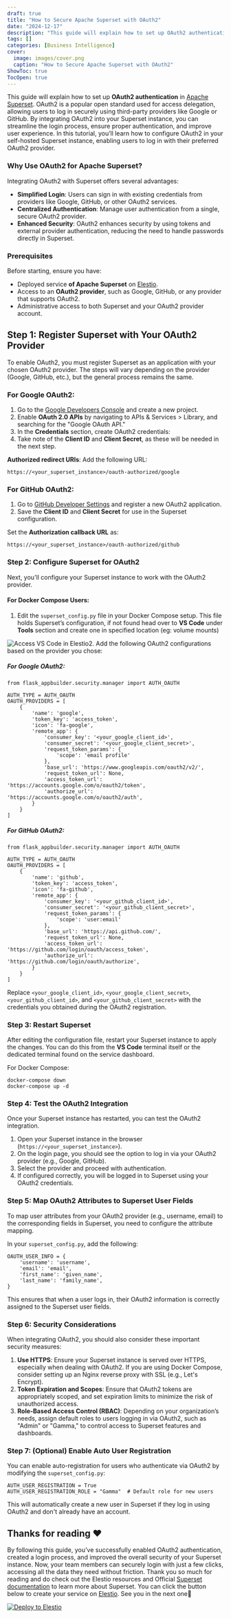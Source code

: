 ```yaml
---
draft: true
title: "How to Secure Apache Superset with OAuth2"
date: "2024-12-17"
description: "This guide will explain how to set up OAuth2 authentication in Apache Superset. OAuth2 is a popular open standard used for access delegation, allowing users to log in securely using third-party providers like Google or GitHub. By integrating OAuth2 into your Superset instance, you can streamline the login process, ensure"
tags: []
categories: [Business Intelligence]
cover:
  image: images/cover.png
  caption: "How to Secure Apache Superset with OAuth2"
ShowToc: true
TocOpen: true
---
```



This guide will explain how to set up **OAuth2 authentication** in [Apache Superset](https://elest.io/open-source/superset?ref=blog.elest.io). OAuth2 is a popular open standard used for access delegation, allowing users to log in securely using third\-party providers like Google or GitHub. By integrating OAuth2 into your Superset instance, you can streamline the login process, ensure proper authentication, and improve user experience. In this tutorial, you’ll learn how to configure OAuth2 in your self\-hosted Superset instance, enabling users to log in with their preferred OAuth2 provider.

### Why Use OAuth2 for Apache Superset?

Integrating OAuth2 with Superset offers several advantages:

* **Simplified Login**: Users can sign in with existing credentials from providers like Google, GitHub, or other OAuth2 services.
* **Centralized Authentication**: Manage user authentication from a single, secure OAuth2 provider.
* **Enhanced Security**: OAuth2 enhances security by using tokens and external provider authentication, reducing the need to handle passwords directly in Superset.

### Prerequisites

Before starting, ensure you have:

* Deployed service **of Apache Superset** on [Elestio](https://elest.io/open-source/superset?ref=blog.elest.io).
* Access to an **OAuth2 provider**, such as Google, GitHub, or any provider that supports OAuth2\.
* Administrative access to both Superset and your OAuth2 provider account.

## Step 1: Register Superset with Your OAuth2 Provider

To enable OAuth2, you must register Superset as an application with your chosen OAuth2 provider. The steps will vary depending on the provider (Google, GitHub, etc.), but the general process remains the same.

### For Google OAuth2:

1. Go to the [Google Developers Console](https://console.developers.google.com/?ref=blog.elest.io) and create a new project.
2. Enable **OAuth 2\.0 APIs** by navigating to APIs \& Services \> Library, and searching for the "Google OAuth API."
3. In the **Credentials** section, create OAuth2 credentials:
4. Take note of the **Client ID** and **Client Secret**, as these will be needed in the next step.

**Authorized redirect URIs**: Add the following URL:


```
https://<your_superset_instance>/oauth-authorized/google

```
### For GitHub OAuth2:

1. Go to [GitHub Developer Settings](https://github.com/settings/developers?ref=blog.elest.io) and register a new OAuth2 application.
2. Save the **Client ID** and **Client Secret** for use in the Superset configuration.

Set the **Authorization callback URL** as:


```
https://<your_superset_instance>/oauth-authorized/github

```
### Step 2: Configure Superset for OAuth2

Next, you'll configure your Superset instance to work with the OAuth2 provider.

#### For Docker Compose Users:

1. Edit the `superset_config.py` file in your Docker Compose setup. This file holds Superset’s configuration, if not found head over to **VS Code**  under **Tools** section and create one in specified location (eg: volume mounts)

![Access VS Code in Elestio](images/image-2.png)2. Add the following OAuth2 configurations based on the provider you chose:

##### For Google OAuth2:


```
from flask_appbuilder.security.manager import AUTH_OAUTH

AUTH_TYPE = AUTH_OAUTH
OAUTH_PROVIDERS = [
    {
        'name': 'google',
        'token_key': 'access_token',
        'icon': 'fa-google',
        'remote_app': {
            'consumer_key': '<your_google_client_id>',
            'consumer_secret': '<your_google_client_secret>',
            'request_token_params': {
                'scope': 'email profile'
            },
            'base_url': 'https://www.googleapis.com/oauth2/v2/',
            'request_token_url': None,
            'access_token_url': 'https://accounts.google.com/o/oauth2/token',
            'authorize_url': 'https://accounts.google.com/o/oauth2/auth',
        }
    }
]

```
##### For GitHub OAuth2:


```
from flask_appbuilder.security.manager import AUTH_OAUTH

AUTH_TYPE = AUTH_OAUTH
OAUTH_PROVIDERS = [
    {
        'name': 'github',
        'token_key': 'access_token',
        'icon': 'fa-github',
        'remote_app': {
            'consumer_key': '<your_github_client_id>',
            'consumer_secret': '<your_github_client_secret>',
            'request_token_params': {
                'scope': 'user:email'
            },
            'base_url': 'https://api.github.com/',
            'request_token_url': None,
            'access_token_url': 'https://github.com/login/oauth/access_token',
            'authorize_url': 'https://github.com/login/oauth/authorize',
        }
    }
]

```
Replace `<your_google_client_id>`, `<your_google_client_secret>`, `<your_github_client_id>`, and `<your_github_client_secret>` with the credentials you obtained during the OAuth2 registration.

### Step 3: Restart Superset

After editing the configuration file, restart your Superset instance to apply the changes. You can do this from the **VS Code** terminal itself or the dedicated terminal found on the service dashboard.

For Docker Compose:


```
docker-compose down
docker-compose up -d

```
### Step 4: Test the OAuth2 Integration

Once your Superset instance has restarted, you can test the OAuth2 integration.

1. Open your Superset instance in the browser (`https://<your_superset_instance>`).
2. On the login page, you should see the option to log in via your OAuth2 provider (e.g., Google, GitHub).
3. Select the provider and proceed with authentication.
4. If configured correctly, you will be logged in to Superset using your OAuth2 credentials.

### Step 5: Map OAuth2 Attributes to Superset User Fields

To map user attributes from your OAuth2 provider (e.g., username, email) to the corresponding fields in Superset, you need to configure the attribute mapping.

In your `superset_config.py`, add the following:


```
OAUTH_USER_INFO = {
    'username': 'username',
    'email': 'email',
    'first_name': 'given_name',
    'last_name': 'family_name',
}

```
This ensures that when a user logs in, their OAuth2 information is correctly assigned to the Superset user fields.

### Step 6: Security Considerations

When integrating OAuth2, you should also consider these important security measures:

1. **Use HTTPS**: Ensure your Superset instance is served over HTTPS, especially when dealing with OAuth2\. If you are using Docker Compose, consider setting up an Nginx reverse proxy with SSL (e.g., Let's Encrypt).
2. **Token Expiration and Scopes**: Ensure that OAuth2 tokens are appropriately scoped, and set expiration limits to minimize the risk of unauthorized access.
3. **Role\-Based Access Control (RBAC)**: Depending on your organization’s needs, assign default roles to users logging in via OAuth2, such as "Admin" or "Gamma," to control access to Superset features and dashboards.

### Step 7: (Optional) Enable Auto User Registration

You can enable auto\-registration for users who authenticate via OAuth2 by modifying the `superset_config.py`:


```
AUTH_USER_REGISTRATION = True
AUTH_USER_REGISTRATION_ROLE = "Gamma"  # Default role for new users

```
This will automatically create a new user in Superset if they log in using OAuth2 and don't already have an account.

## **Thanks for reading ❤️**

By following this guide, you’ve successfully enabled OAuth2 authentication, created a login process, and improved the overall security of your Superset instance. Now, your team members can securely login with just a few clicks, accessing all the data they need without friction. Thank you so much for reading and do check out the Elestio resources and Official [Superset documentation](https://superset.apache.org/docs/intro/?ref=blog.elest.io) to learn more about Superset. You can click the button below to create your service on [Elestio](https://elest.io/open-source/superset?ref=blog.elest.io). See you in the next one👋




[![Deploy to Elestio](https://elest.io/images/logos/deploy-to-elestio-btn.png)](https://elest.io/open-source/superset?ref=blog.elest.io)



